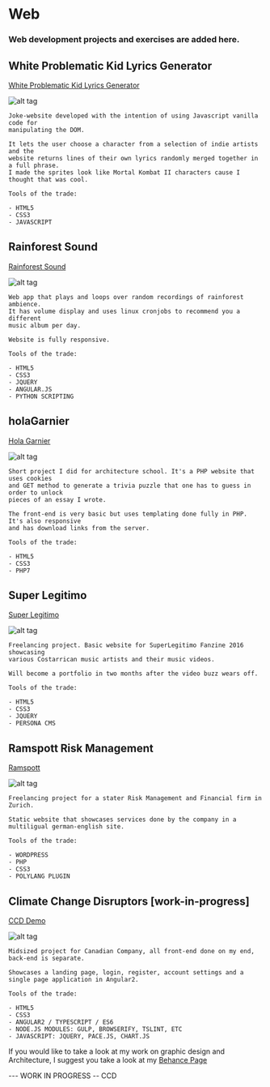 # Web 
<h3> Web development projects and exercises are added here.</h3>

<h2> White Problematic Kid Lyrics Generator </h2>
<a href="http://whiteproblematickid-lyricsgenerator.com">White Problematic Kid Lyrics Generator</a>

![alt tag](http://i.imgur.com/0Cu0Pdj.png)

	Joke-website developed with the intention of using Javascript vanilla code for 
	manipulating the DOM.

	It lets the user choose a character from a selection of indie artists and the
	website returns lines of their own lyrics randomly merged together in a full phrase.
	I made the sprites look like Mortal Kombat II characters cause I thought that was cool.

	Tools of the trade:

	- HTML5
	- CSS3
	- JAVASCRIPT	


<h2> Rainforest Sound </h2> 
<a href="http://www.rainforestsound.com">Rainforest Sound</a>

![alt tag](http://i.imgur.com/WH9Ou7t.png)

	Web app that plays and loops over random recordings of rainforest ambience. 
	It has volume display and uses linux cronjobs to recommend you a different
	music album per day.

	Website is fully responsive.

	Tools of the trade:

	- HTML5
	- CSS3
	- JQUERY
	- ANGULAR.JS
	- PYTHON SCRIPTING



<h2> holaGarnier </h2> 
<a href="http://holagarnier.xyz">Hola Garnier</a>

![alt tag](http://i.imgur.com/iFFkBaq.png)

	Short project I did for architecture school. It's a PHP website that uses cookies
	and GET method to generate a trivia puzzle that one has to guess in order to unlock 
	pieces of an essay I wrote.

	The front-end is very basic but uses templating done fully in PHP. It's also responsive 
	and has download links from the server.

	Tools of the trade:

	- HTML5
	- CSS3
	- PHP7

<h2> Super Legitimo </h2> 
<a href="http://superlegitimo.com">Super Legitimo</a>

![alt tag](http://i.imgur.com/9xnKKar.jpg)

	Freelancing project. Basic website for SuperLegitimo Fanzine 2016 showcasing 
	various Costarrican music artists and their music videos.

	Will become a portfolio in two months after the video buzz wears off.

	Tools of the trade:

	- HTML5
	- CSS3
	- JQUERY
	- PERSONA CMS

<h2> Ramspott Risk Management </h2> 
<a href="http://ramspott.com">Ramspott</a>

![alt tag](http://i.imgur.com/szOrDRZ.png)

	Freelancing project for a stater Risk Management and Financial firm in Zurich.

	Static website that showcases services done by the company in a multiligual german-english site.

	Tools of the trade:

	- WORDPRESS
	- PHP
	- CSS3
	- POLYLANG PLUGIN


<h2> Climate Change Disruptors [work-in-progress] </h2> 
<a href="http://ccddemo.azurewebsites.net/">CCD Demo</a>

![alt tag](http://i.imgur.com/7xfPiA0.png)

	Midsized project for Canadian Company, all front-end done on my end, back-end is separate.  

	Showcases a landing page, login, register, account settings and a single page application in Angular2.

	Tools of the trade:

	- HTML5
	- CSS3
	- ANGULAR2 / TYPESCRIPT / ES6
	- NODE.JS MODULES: GULP, BROWSERIFY, TSLINT, ETC
	- JAVASCRIPT: JQUERY, PACE.JS, CHART.JS

If you would like to take a look at my work on graphic design and Architecture, I suggest
you take a look at my <a href="https://www.behance.net/andrralv">Behance Page</a>


--- WORK IN PROGRESS -- CCD
